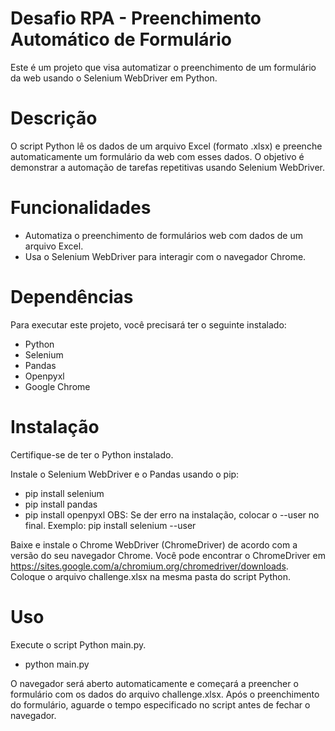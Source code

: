 # Desafio RPA - Preenchimento Automático de Formulário

Este é um projeto que visa automatizar o preenchimento de um formulário da web usando o Selenium WebDriver em Python.

# Descrição
O script Python lê os dados de um arquivo Excel (formato .xlsx) e preenche automaticamente um formulário da web com esses dados. O objetivo é demonstrar a automação de tarefas repetitivas usando Selenium WebDriver.

# Funcionalidades
- Automatiza o preenchimento de formulários web com dados de um arquivo Excel.
- Usa o Selenium WebDriver para interagir com o navegador Chrome.

# Dependências
Para executar este projeto, você precisará ter o seguinte instalado:
- Python 
- Selenium
- Pandas
- Openpyxl
- Google Chrome

# Instalação
Certifique-se de ter o Python instalado.

Instale o Selenium WebDriver e o Pandas usando o pip:
- pip install selenium
- pip install pandas
- pip install openpyxl
OBS: Se der erro na instalação, colocar o --user no final. Exemplo: pip install selenium --user

Baixe e instale o Chrome WebDriver (ChromeDriver) de acordo com a versão do seu navegador Chrome. Você pode encontrar o ChromeDriver em https://sites.google.com/a/chromium.org/chromedriver/downloads.
Coloque o arquivo challenge.xlsx na mesma pasta do script Python.

# Uso
Execute o script Python main.py.
- python main.py

O navegador será aberto automaticamente e começará a preencher o formulário com os dados do arquivo challenge.xlsx.
Após o preenchimento do formulário, aguarde o tempo especificado no script antes de fechar o navegador.
